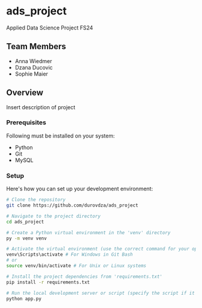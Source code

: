 # ads_project
Applied Data Science Project FS24

## Team Members

- Anna Wiedmer
- Dzana Ducovic
- Sophie Maier

## Overview

Insert description of project


### Prerequisites

Following must be installed on your system:

- Python
- Git
- MySQL 

### Setup

Here's how you can set up your development environment:

```bash
# Clone the repository
git clone https://github.com/durovdza/ads_project

# Navigate to the project directory
cd ads_project

# Create a Python virtual environment in the 'venv' directory
py -m venv venv

# Activate the virtual environment (use the correct command for your operating system)
venv\Scripts\activate # For Windows in Git Bash
# or
source venv/bin/activate # For Unix or Linux systems

# Install the project dependencies from 'requirements.txt'
pip install -r requirements.txt

# Run the local development server or script (specify the script if it's not 'app.py')
python app.py
